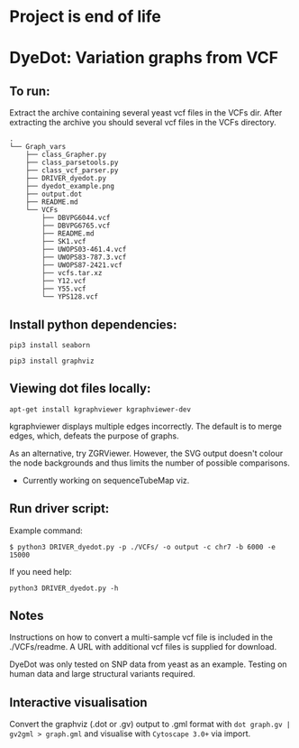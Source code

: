 # Project is end of life

# DyeDot: Variation graphs from VCF

## To run:
Extract the archive containing several yeast vcf files in the VCFs dir. After extracting the archive you should several vcf files in the VCFs directory.

```
.
└── Graph_vars
    ├── class_Grapher.py
    ├── class_parsetools.py
    ├── class_vcf_parser.py
    ├── DRIVER_dyedot.py
    ├── dyedot_example.png
    ├── output.dot
    ├── README.md
    └── VCFs
        ├── DBVPG6044.vcf
        ├── DBVPG6765.vcf
        ├── README.md
        ├── SK1.vcf
        ├── UWOPS03-461.4.vcf
        ├── UWOPS83-787.3.vcf
        ├── UWOPS87-2421.vcf
        ├── vcfs.tar.xz
        ├── Y12.vcf
        ├── Y55.vcf
        └── YPS128.vcf
```

## Install python dependencies:

`pip3 install seaborn`

`pip3 install graphviz`

## Viewing dot files locally:
`apt-get install kgraphviewer kgraphviewer-dev`

kgraphviewer displays multiple edges incorrectly. The default is to merge edges, which, defeats the purpose of graphs.

As an alternative, try ZGRViewer. However, the SVG output doesn't colour the node backgrounds and thus limits the number of possible comparisons.

- Currently working on sequenceTubeMap viz.

## Run driver script:
Example command:

`$ python3 DRIVER_dyedot.py -p ./VCFs/ -o output -c chr7 -b 6000 -e 15000`

If you need help:

`python3 DRIVER_dyedot.py -h`

## Notes
Instructions on how to convert a multi-sample vcf file is included in the ./VCFs/readme. A URL with additional vcf files is supplied for download.

DyeDot was only tested on SNP data from yeast as an example. Testing on human data and large structural variants required.

## Interactive visualisation
Convert the graphviz (.dot or .gv) output to .gml format with `dot graph.gv | gv2gml > graph.gml` and visualise with `Cytoscape 3.0+` via import.
